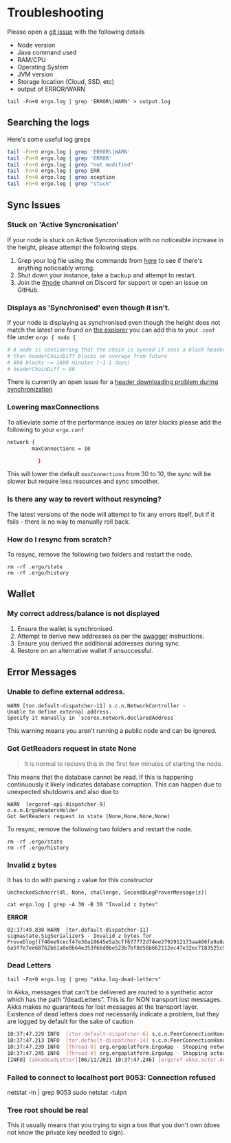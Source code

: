 # Troubleshooting

Please open a [git issue](https://github.com/ergoplatform/ergo/issues/new/choose) with the following details

- Node version
- Java command used
- RAM/CPU
- Operating System
- JVM version
- Storage location (Cloud, SSD, etc)
- output of ERROR/WARN


```
tail -Fn+0 ergo.log | grep 'ERROR\|WARN' > output.log
```

## Searching the logs

Here's some useful log greps

```bash
tail -Fn+0 ergo.log | grep 'ERROR\|WARN'
tail -Fn+0 ergo.log | grep 'ERROR'
tail -Fn+0 ergo.log | grep "not modified"
tail -Fn+0 ergo.log | grep ERR
tail -Fn+0 ergo.log | grep xception
tail -Fn+0 ergo.log | grep "stuck"
```

## Sync Issues

### Stuck on 'Active Syncronisation' 

If your node is stuck on Active Syncronisation with no noticeable increase in the height, please attempt the following steps.

1. Grep your log file using the commands from [here](/commands) to see if there's anything noticeably wrong.
2. Shut down your instance, take a backup and attempt to restart.
3. Join the [#node](https://discord.gg/jjRP2uNAv5) channel on Discord for support or open an issue on GitHub.

### Displays as 'Synchronised' even though it isn't.

If your node is displaying as synchronised even though the height does not match the latest one found on [the explorer](https://explorer.ergoplatform.com/) you can add this to your `.conf` file under `ergo { node {`

```conf
# A node is considering that the chain is synced if sees a block header with timestamp no more
# than headerChainDiff blocks on average from future
# 800 blocks ~= 1600 minutes (~1.1 days)
# headerChainDiff = 80
```

There is currently an open issue for a [header downloading problem during synchronization](https://github.com/ergoplatform/ergo/issues/1657)

### Lowering maxConnections

To allieviate some of the performance issues on later blocks please add the following to your `ergo.conf`

```bash
network {
        maxConnections = 10

          }
```

This will lower the default `maxConnections` from 30 to 10, the sync will be slower but require less resources and sync smoother.

### Is there any way to revert without resyncing?

The latest versions of the node will attempt to fix any errors itself, but if it fails - there is no way to manually roll back. 



### How do I resync from scratch? 

To resync, remove the following two folders and restart the node. 

```
rm -rf .ergo/state
rm -rf .ergo/history
```

## Wallet

### My correct address/balance is not displayed

1. Ensure the wallet is synchronised.
2. Attempt to derive new addresses as per the [swagger](/node/swagger) instructions.
3. Ensure you derived the additional addresses during sync.
4. Restore on an alternative wallet if unsuccessful.  


## Error Messages

### Unable to define external address. 


```
WARN [tor.default-dispatcher-11] s.c.n.NetworkController - 
Unable to define external address.
Specify it manually in `scorex.network.declaredAddress`
```

This warning means you aren't running a public node and can be ignored.



###  Got GetReaders request in state None

> It is normal to recieve this in the first few minutes of starting the node.

This means that the database cannot be read. If this is happening continuously it likely indicates database corruption. This can happen due to unexpected shutdowns and also due to 

```
WARN  [ergoref-api-dispatcher-9] 
o.e.n.ErgoReadersHolder 
Got GetReaders request in state (None,None,None,None)
```

To resync, remove the following two folders and restart the node. 

```
rm -rf .ergo/state
rm -rf .ergo/history
```


### Invalid z bytes

It has to do with parsing `z` value for this constructor 
```
UncheckedSchnorr(dl, None, challenge, SecondDLogProverMessage(z))
```

```
cat ergo.log | grep -A 30 -B 30 "Invalid z bytes"
```

**ERROR**

```
02:17:49.838 WARN  [tor.default-dispatcher-11] sigmastate.SigSerializer$ - Invalid z bytes for ProveDlog((f40ee9cecf47e36a18645e5a3cff677772d74ee2792912173aa406fa9a8a2ef4,4d058f2cdd0711eea49a9f289c4643391639a2e323be900b0e2e06cb562c45ba,1)): 6a5f7e7ee68762b61a0e8b64e353f66d0be523b7bf8d56b662112ec47e32ec7183525c9851a608885a34051bc971d6c8600c88d8ce1713
```

### Dead Letters

```
tail -Fn+0 ergo.log | grep "akka.log-dead-letters"
```


In Akka, messages that can't be delivered are routed to a synthetic actor which has the path “/deadLetters”. This is for NON transport lost messages. Akka makes no guarantees for lost messages at the transport layer. Existence of dead letters does not necessarily indicate a problem, but they are logged by default for the sake of caution

```bash
10:37:47.229 INFO  [ctor.default-dispatcher-6] s.c.n.PeerConnectionHandler - Peer handler to ConnectionId(remote=/108.20.208.49:57345, local=/MY_IP:9030, direction=Incoming) destroyed
10:37:47.213 INFO  [tor.default-dispatcher-14] s.c.n.PeerConnectionHandler - Peer handler to ConnectionId(remote=/74.208.214.22:43520, local=/MY_IP:9030, direction=Incoming) destroyed
10:37:47.239 INFO  [Thread-0] org.ergoplatform.ErgoApp - Stopping network services
10:37:47.245 INFO  [Thread-0] org.ergoplatform.ErgoApp - Stopping actors (incl. block generator)
[INFO] [akkaDeadLetter][06/11/2021 10:37:47.246] [ergoref-akka.actor.default-dispatcher-7] [akka://ergoref/user/networkController] Message [scorex.core.network.NetworkController$ReceivableMessages$ShutdownNetwork$] to Actor[akka://ergoref/user/networkController#-2029702693] was not delivered. [4] dead letters encountered. If this is not an expected behavior then Actor[akka://ergoref/user/networkController#-2029702693] may have terminated unexpectedly. This logging can be turned off or adjusted with configuration settings 'akka.log-dead-letters' and 'akka.log-dead-letters-during-shutdown'.
```

### Failed to connect to localhost port 9053: Connection refused


netstat -ln | grep 9053
sudo netstat -tulpn


### Tree root should be real 

This it usually means that you trying to sign a box that you don't own (does not know the private key needed to sign).